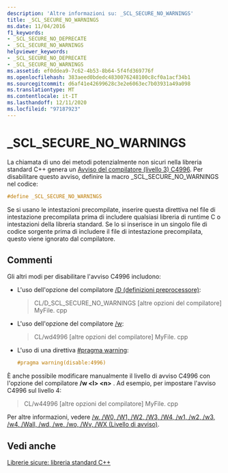 ```yaml
---
description: 'Altre informazioni su: _SCL_SECURE_NO_WARNINGS'
title: _SCL_SECURE_NO_WARNINGS
ms.date: 11/04/2016
f1_keywords:
- _SCL_SECURE_NO_DEPRECATE
- _SCL_SECURE_NO_WARNINGS
helpviewer_keywords:
- _SCL_SECURE_NO_DEPRECATE
- _SCL_SECURE_NO_WARNINGS
ms.assetid: ef0ddea9-7c62-4b53-8b64-5f4fd369776f
ms.openlocfilehash: 383aeed0bdedc4830076248100c8cf0a1acf34b1
ms.sourcegitcommit: d6af41e42699628c3e2e6063ec7b03931a49a098
ms.translationtype: MT
ms.contentlocale: it-IT
ms.lasthandoff: 12/11/2020
ms.locfileid: "97187923"
---
```

# <a name="_scl_secure_no_warnings"></a>_SCL_SECURE_NO_WARNINGS

La chiamata di uno dei metodi potenzialmente non sicuri nella libreria standard C++ genera un [Avviso del compilatore (livello 3) C4996](../error-messages/compiler-warnings/compiler-warning-level-3-c4996.md). Per disabilitare questo avviso, definire la macro _SCL_SECURE_NO_WARNINGS nel codice:

```cpp
#define _SCL_SECURE_NO_WARNINGS
```

Se si usano le intestazioni precompilate, inserire questa direttiva nel file di intestazione precompilata prima di includere qualsiasi libreria di runtime C o intestazioni della libreria standard. Se lo si inserisce in un singolo file di codice sorgente prima di includere il file di intestazione precompilata, questo viene ignorato dal compilatore.

## <a name="remarks"></a>Commenti

Gli altri modi per disabilitare l'avviso C4996 includono:

- L'uso dell'opzione del compilatore [/D (definizioni preprocessore)](../build/reference/d-preprocessor-definitions.md):

   > CL/D_SCL_SECURE_NO_WARNINGS [altre opzioni del compilatore] MyFile. cpp

- L'uso dell'opzione del compilatore [/w](../build/reference/compiler-option-warning-level.md):

   > CL/wd4996 [altre opzioni del compilatore] MyFile. cpp

- L'uso di una direttiva [#pragma warning](../preprocessor/warning.md):

   ```cpp
   #pragma warning(disable:4996)
   ```

È anche possibile modificare manualmente il livello di avviso C4996 con l'opzione del compilatore **/w \<l> \<n>** . Ad esempio, per impostare l'avviso C4996 sul livello 4:

> CL/w44996 [altre opzioni del compilatore] MyFile. cpp

Per altre informazioni, vedere [/w, /W0, /W1, /W2, /W3, /W4, /w1, /w2, /w3, /w4, /Wall, /wd, /we, /wo, /Wv, /WX (Livello di avviso)](../build/reference/compiler-option-warning-level.md).

## <a name="see-also"></a>Vedi anche

[Librerie sicure: libreria standard C++](../standard-library/safe-libraries-cpp-standard-library.md)
